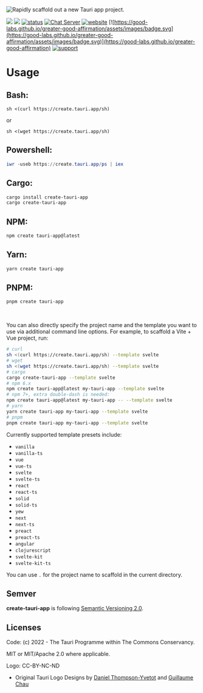 <img src="https://github.com/tauri-apps/create-tauri-app/raw/dev/.github/splash.png" alt="Rapidly scaffold out a new Tauri app project." />

[![](https://img.shields.io/crates/v/create-tauri-app)](https://crates.io/crates/create-tauri-app)
[![](https://img.shields.io/npm/v/create-tauri-app.svg)](https://www.npmjs.com/package/create-tauri-app)
[![status](https://img.shields.io/badge/status-stable-blue.svg)](https://github.com/tauri-apps/tauri)
[![Chat Server](https://img.shields.io/badge/chat-discord-7289da.svg)](https://discord.gg/SpmNs4S)
[![website](https://img.shields.io/badge/website-tauri.app-purple.svg)](https://tauri.app)
[![https://good-labs.github.io/greater-good-affirmation/assets/images/badge.svg](https://good-labs.github.io/greater-good-affirmation/assets/images/badge.svg)](https://good-labs.github.io/greater-good-affirmation)
[![support](https://img.shields.io/badge/sponsor-Open%20Collective-blue.svg)](https://opencollective.com/tauri)


# Usage

## Bash:

``` 
sh <(curl https://create.tauri.app/sh)
```
or 
```
sh <(wget https://create.tauri.app/sh)
```

## Powershell:

``` powershell
iwr -useb https://create.tauri.app/ps | iex
```

## Cargo:

``` bash
cargo install create-tauri-app
cargo create-tauri-app
```

## NPM:

``` bash
npm create tauri-app@latest
```

## Yarn:

``` bash
yarn create tauri-app
```

## PNPM:

``` bash
pnpm create tauri-app
```

<br>

You can also directly specify the project name and the template you want to use via additional command line options. For example, to scaffold a Vite + Vue project, run:

```bash
# curl
sh <(curl https://create.tauri.app/sh) --template svelte
# wget
sh <(wget https://create.tauri.app/sh) --template svelte
# cargo
cargo create-tauri-app --template svelte
# npm 6.x
npm create tauri-app@latest my-tauri-app --template svelte
# npm 7+, extra double-dash is needed:
npm create tauri-app@latest my-tauri-app -- --template svelte
# yarn
yarn create tauri-app my-tauri-app --template svelte
# pnpm
pnpm create tauri-app my-tauri-app --template svelte
```

Currently supported template presets include:

- `vanilla`
- `vanilla-ts`
- `vue`
- `vue-ts`
- `svelte`
- `svelte-ts`
- `react`
- `react-ts`
- `solid`
- `solid-ts`
- `yew`
- `next`
- `next-ts`
- `preact`
- `preact-ts`
- `angular`
- `clojurescript`
- `svelte-kit`
- `svelte-kit-ts`

You can use `.` for the project name to scaffold in the current directory.

## Semver
**create-tauri-app** is following [Semantic Versioning 2.0](https://semver.org/).

## Licenses
Code: (c) 2022 - The Tauri Programme within The Commons Conservancy.

MIT or MIT/Apache 2.0 where applicable.

Logo: CC-BY-NC-ND
- Original Tauri Logo Designs by [Daniel Thompson-Yvetot](https://github.com/nothingismagick) and [Guillaume Chau](https://github.com/akryum)
